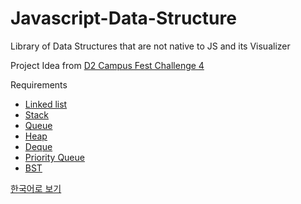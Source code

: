 # Javascript-Data-Structure

Library of Data Structures that are not native to JS and its Visualizer

Project Idea from [D2 Campus Fest Challenge 4](http://d2campusfest.kr/6th/)

Requirements

- [Linked list]()
- [Stack]()
- [Queue]()
- [Heap]()
- [Deque]()
- [Priority Queue]()
- [BST]()


[한국어로 보기](./README.ko.md)
